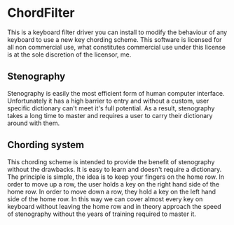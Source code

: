 # ChordFilter
This is a keyboard filter driver you can install to modify the behaviour of any keyboard to use a new key chording scheme. This software is licensed for all non commercial use, what constitutes commercial use under this license is at the sole discretion of the licensor, me.

## Stenography
Stenography is easily the most efficient form of human computer interface. Unfortunately it has a high barrier to entry and without a custom, user specific dictionary can't meet it's full potential. As a result, stenography takes a long time to master and requires a user to carry their dictionary around with them.

## Chording system
This chording scheme is intended to provide the benefit of stenography without the drawbacks. It is easy to learn and doesn't require a dictionary. The principle is simple, the idea is to keep your fingers on the home row. In order to move up a row, the user holds a key on the right hand side of the home row. In order to move down a row, they hold a key on the left hand side of the home row. In this way we can cover almost every key on keyboard without leaving the home row and in theory approach the speed of stenography without the years of training required to master it.

